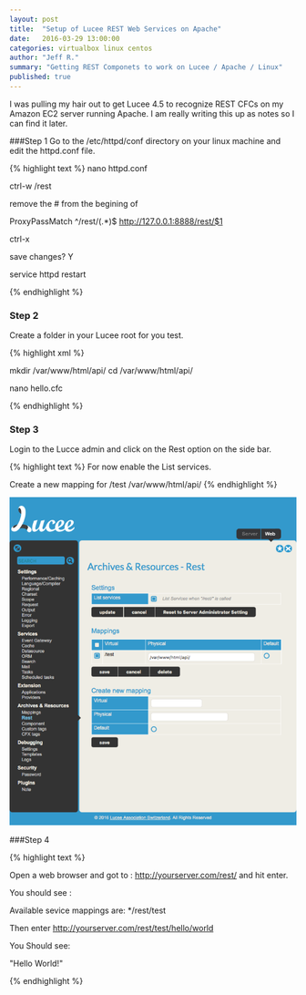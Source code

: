 ```yaml
---
layout: post
title:  "Setup of Lucee REST Web Services on Apache"
date:   2016-03-29 13:00:00
categories: virtualbox linux centos 
author: "Jeff R."
summary: "Getting REST Componets to work on Lucee / Apache / Linux"
published: true
---
```


I was pulling my hair out to get Lucee 4.5 to recognize REST CFCs on my Amazon EC2 server running Apache.  I am really writing this up as notes so I can find it later.

###Step 1
Go to the /etc/httpd/conf directory on your linux machine and edit the httpd.conf file.

{% highlight  text %}
nano httpd.conf

ctrl-w /rest

remove the # from the begining of  

ProxyPassMatch ^/rest/(.*)$ http://127.0.0.1:8888/rest/$1 

ctrl-x

save changes? Y

service httpd restart

{% endhighlight %}

### Step 2

Create a folder in your Lucee root for you test.

{% highlight  xml %}

mkdir /var/www/html/api/
cd /var/www/html/api/

nano hello.cfc

<cfcomponent rest="true" restpath="/hello"> 
    <cffunction name="myHello" access="remote" returnType="String" httpMethod="get" restPath="/world">
        <cfset res="Hello World!">
        <cfreturn res>
    </cffunction>
</cfcomponent>

{% endhighlight %}

### Step 3

Login to the Lucce admin and click on the Rest option on the side bar.

{% highlight  text %}
For now enable the List services.

Create a new mapping for /test /var/www/html/api/
{% endhighlight %}

<img src="/images/lucee-rest/rest-admin.png" style="" alt="Lucee Rest Admin Setting" />

###Step 4

{% highlight  text %}

Open a web browser and got to : http://yourserver.com/rest/ and hit enter.

You should see :

Available sevice mappings are:
*/rest/test

Then enter http://yourserver.com/rest/test/hello/world

You Should see:

"Hello World!"

{% endhighlight %}

